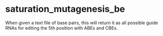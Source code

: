 # saturation_mutagenesis_be
 When given a text file of base pairs, this will return it as all possible guide RNAs for editing the 5th position with ABEs and CBEs.
